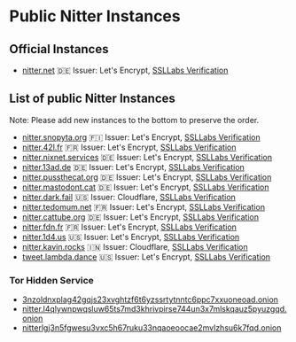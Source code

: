 # Public Nitter Instances

## Official Instances

* [nitter.net](https://nitter.net) 🇩🇪
  Issuer: Let's Encrypt, [SSLLabs Verification](https://www.ssllabs.com/ssltest/analyze.html?d=nitter.net)

## List of public Nitter Instances
Note: Please add new instances to the bottom to preserve the order.

* [nitter.snopyta.org](https://nitter.snopyta.org) 🇫🇮
  Issuer: Let's Encrypt, [SSLLabs Verification](https://www.ssllabs.com/ssltest/analyze.html?d=nitter.snopyta.org)
* [nitter.42l.fr](https://nitter.42l.fr/) 🇫🇷
  Issuer: Let's Encrypt, [SSLLabs Verification](https://www.ssllabs.com/ssltest/analyze.html?d=nitter.42l.fr)
* [nitter.nixnet.services](https://nitter.nixnet.services/) 🇩🇪
  Issuer: Let's Encrypt, [SSLLabs Verification](https://www.ssllabs.com/ssltest/analyze.html?d=nitter.nixnet.services)
* [nitter.13ad.de](https://nitter.13ad.de) 🇩🇪
  Issuer: Let's Encrypt, [SSLLabs Verification](https://www.ssllabs.com/ssltest/analyze.html?d=nitter.13ad.de)
* [nitter.pussthecat.org](https://nitter.pussthecat.org) 🇩🇪
  Issuer: Let's Encrypt, [SSLLabs Verification](https://www.ssllabs.com/ssltest/analyze.html?d=nitter.pussthecat.org)
* [nitter.mastodont.cat](https://nitter.mastodont.cat) 🇩🇪
  Issuer: Let's Encrypt, [SSLLabs Verification](https://www.ssllabs.com/ssltest/analyze.html?d=nitter.mastodont.cat)
* [nitter.dark.fail](https://nitter.dark.fail) 🇺🇸
  Issuer: Cloudflare, [SSLLabs Verification](https://www.ssllabs.com/ssltest/analyze.html?d=nitter.dark.fail)
* [nitter.tedomum.net](https://nitter.tedomum.net/) 🇫🇷
  Issuer: Let's Encrypt, [SSLLabs Verification](https://www.ssllabs.com/ssltest/analyze.html?d=nitter.tedomum.net)
* [nitter.cattube.org](https://nitter.cattube.org/) 🇩🇪
  Issuer: Let's Encrypt, [SSLLabs Verification](https://www.ssllabs.com/ssltest/analyze.html?d=nitter.cattube.org) 
* [nitter.fdn.fr](https://nitter.fdn.fr/) 🇫🇷
  Issuer: Let's Encrypt, [SSLLabs Verification](https://www.ssllabs.com/ssltest/analyze.html?d=nitter.fdn.fr)
* [nitter.1d4.us](https://nitter.1d4.us/) 🇺🇸 Issuer: Let's Encrypt, [SSLLabs Verification](https://www.ssllabs.com/ssltest/analyze.html?d=nitter.1d4.us)
* [nitter.kavin.rocks](https://nitter.kavin.rocks) 🇮🇳
  Issuer: Cloudflare, [SSLLabs Verification](https://www.ssllabs.com/ssltest/analyze.html?d=nitter.kavin.rocks)
* [tweet.lambda.dance](https://tweet.lambda.dance)  🇺🇸 Issuer: Let's Encrypt, [SSLLabs Verification](https://www.ssllabs.com/ssltest/analyze.html?d=tweet.lambda.dance)

### Tor Hidden Service
* [3nzoldnxplag42gqjs23xvghtzf6t6yzssrtytnntc6ppc7xxuoneoad.onion](http://3nzoldnxplag42gqjs23xvghtzf6t6yzssrtytnntc6ppc7xxuoneoad.onion/)
* [nitter.l4qlywnpwqsluw65ts7md3khrivpirse744un3x7mlskqauz5pyuzgqd.onion](http://nitter.l4qlywnpwqsluw65ts7md3khrivpirse744un3x7mlskqauz5pyuzgqd.onion/)
* [nitterlgj3n5fgwesu3vxc5h67ruku33nqaoeoocae2mvlzhsu6k7fqd.onion](http://nitterlgj3n5fgwesu3vxc5h67ruku33nqaoeoocae2mvlzhsu6k7fqd.onion/)